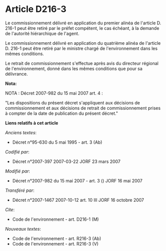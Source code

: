 # Article D216-3

Le commissionnement délivré en application du premier alinéa de l'article D. 216-1 peut être retiré par le préfet compétent,
le cas échéant, à la demande de l'autorité hiérarchique de l'agent.

Le commissionnement délivré en application du quatrième alinéa de l'article D. 216-1 peut être retiré par le ministre chargé
de l'environnement dans les mêmes conditions.

Le retrait de commissionnement s'effectue après avis du directeur régional de l'environnement, donné dans les mêmes
conditions que pour sa délivrance.

**Nota:**

NOTA : Décret 2007-982 du 15 mai 2007 art. 4 :

"Les dispositions du présent décret s'appliquent aux décisions de commissionnement et aux décisions de retrait de
commissionnement prises à compter de la date de publication du présent décret."

**Liens relatifs à cet article**

_Anciens textes_:

  - Décret n°95-630 du 5 mai 1995 - art. 3 (Ab)

_Codifié par_:

  - Décret n°2007-397 2007-03-22 JORF 23 mars 2007

_Modifié par_:

  - Décret n°2007-982 du 15 mai 2007 - art. 3 () JORF 16 mai 2007

_Transféré par_:

  - Décret n°2007-1467 2007-10-12 art. 10 III JORF 16 octobre 2007

_Cite_:

  - Code de l'environnement - art. D216-1 (M)

_Nouveaux textes_:

  - Code de l'environnement - art. R216-3 (Ab)
  - Code de l'environnement - art. R216-3 (V)
